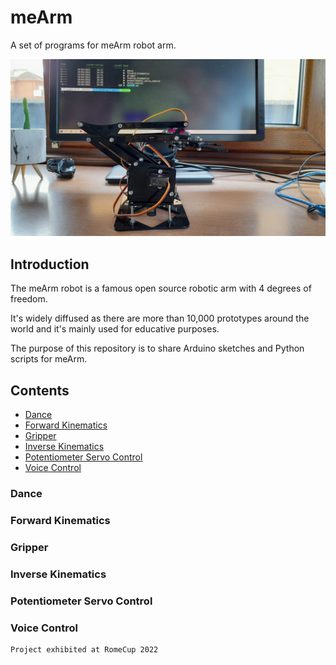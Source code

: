 # meArm
A set of programs for meArm robot arm.  

![meArm](https://github.com/DiegoRomeo/meArm/blob/main/maArm1.jpeg?raw=true)

## Introduction
The meArm robot is a famous open source robotic arm with 4 degrees of freedom.  

It's widely diffused as there are more than 10,000 prototypes around the world and it's mainly used for educative purposes.

The purpose of this repository is to share Arduino sketches and Python scripts for meArm.
## Contents
- [Dance](#dance)
- [Forward Kinematics](#forward-kinematics)
- [Gripper](#gripper)
- [Inverse Kinematics](#inverse-kinematics)
- [Potentiometer Servo Control](#potentiometer-servo-control)
- [Voice Control](#voice-control)

### Dance
### Forward Kinematics
### Gripper
### Inverse Kinematics
### Potentiometer Servo Control
### Voice Control
```
Project exhibited at RomeCup 2022
```

